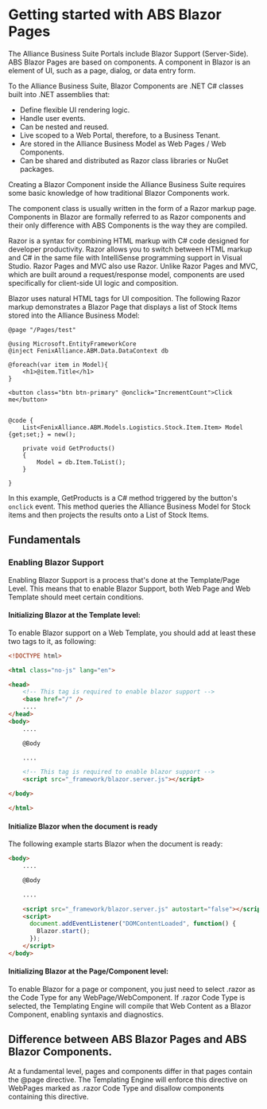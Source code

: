 # Getting started with ABS Blazor Pages

The Alliance Business Suite Portals include Blazor Support (Server-Side). ABS Blazor Pages are based on components. A component in Blazor is an element of UI, such as a page, dialog, or data entry form.

To the Alliance Business Suite, Blazor Components are .NET C# classes built into .NET assemblies that:

- Define flexible UI rendering logic.
- Handle user events.
- Can be nested and reused.
- Live scoped to a Web Portal, therefore, to a Business Tenant.
- Are stored in the Alliance Business Model as Web Pages / Web Components.
- Can be shared and distributed as Razor class libraries or NuGet packages.

Creating a Blazor Component inside the Alliance Business Suite requires some basic knowledge of how traditional Blazor Components work.

The component class is usually written in the form of a Razor markup page. Components in Blazor are formally referred to as Razor components and their only difference with ABS Components is the way they are compiled.

Razor is a syntax for combining HTML markup with C# code designed for developer productivity. Razor allows you to switch between HTML markup and C# in the same file with IntelliSense programming support in Visual Studio. Razor Pages and MVC also use Razor. Unlike Razor Pages and MVC, which are built around a request/response model, components are used specifically for client-side UI logic and composition.


Blazor uses natural HTML tags for UI composition. The following Razor markup demonstrates a Blazor Page that displays a list of Stock Items stored into the Alliance Business Model:

``` razor
@page "/Pages/test"

@using Microsoft.EntityFrameworkCore
@inject FenixAlliance.ABM.Data.DataContext db

@foreach(var item in Model){
    <h1>@item.Title</h1>
}

<button class="btn btn-primary" @onclick="IncrementCount">Click me</button>


@code {
    List<FenixAlliance.ABM.Models.Logistics.Stock.Item.Item> Model {get;set;} = new();

    private void GetProducts()
    {
        Model = db.Item.ToList();
    }

}

```

In this example, GetProducts is a C# method triggered by the button's `onclick` event. This method queries the Alliance Business Model for Stock items and then projects the results onto a List of Stock Items.


## Fundamentals

### Enabling Blazor Support

Enabling Blazor Support is a process that's done at the Template/Page Level. This means that to enable Blazor Support, both Web Page and Web Template should meet certain conditions.

#### Initializing Blazor at the Template level:

To enable Blazor support on a Web Template, you should add at least these two tags to it, as following:

``` HTML
<!DOCTYPE html>

<html class="no-js" lang="en">

<head>
    <!-- This tag is required to enable blazor support -->
    <base href="/" />
    ....
</head>
<body>
    ....

    @Body

    ....

    <!-- This tag is required to enable blazor support -->
    <script src="_framework/blazor.server.js"></script>

</body>

</html>


```
#### Initialize Blazor when the document is ready
The following example starts Blazor when the document is ready:


``` HTML
<body>
    ....

    @Body

    ....

    <script src="_framework/blazor.server.js" autostart="false"></script>
    <script>
      document.addEventListener("DOMContentLoaded", function() {
        Blazor.start();
      });
    </script>
</body>

```
#### Initializing Blazor at the Page/Component level:

To enable Blazor for a page or component, you just need to select .razor as the Code Type for any WebPage/WebComponent. If .razor Code Type is selected, the Templating Engine will compile that Web Content as a Blazor Component, enabling syntaxis and diagnostics.

## Difference between ABS Blazor Pages and ABS Blazor Components.

At a fundamental level, pages and components differ in that pages contain the @page directive. The Templating Engine will enforce this directive on WebPages marked as .razor Code Type and disallow components containing this directive. 